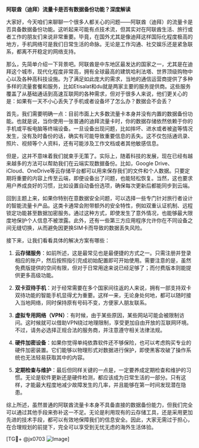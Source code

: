 **阿联酋（迪拜）流量卡是否有数据备份功能？深度解读**

大家好，今天咱们来聊聊一个很多人都关心的问题——阿联酋（迪拜）的流量卡是否具备数据备份功能。这听起来可能有点技术流，但其实对在阿联酋生活、旅行或者工作的朋友们来说非常重要。毕竟，在国外尤其是像迪拜这样国际化程度极高的地方，手机网络可是我们日常生活的命脉。无论是工作沟通、社交娱乐还是紧急联系，都离不开稳定的网络支持。

那么，先简单介绍一下背景吧。阿联酋是中东地区最发达的国家之一，尤其是在迪拜这个城市，现代化程度非常高，拥有全球最高的建筑哈利法塔、世界顶级购物中心以及各种高科技设施。为了满足如此庞大的需求，当地的通信运营商提供了多种多样的流量套餐和服务，比如Etisalat和du就是两家主要的服务提供商。这些服务覆盖了从基础通话到高速互联网的各种需求，但对于很多人来说，他们更关心的是：如果有一天不小心丢失了手机或者设备坏了怎么办？数据会不会丢？

首先，我们需要明确一点：目前市面上大多数流量卡本身并没有内置的数据备份功能。也就是说，当你使用一张普通的迪拜流量卡时，你的数据存储依然依赖于你的手机或平板电脑等终端设备。一旦设备出现问题，比如摔坏、进水或者被盗等情况发生，没有及时备份的话，确实有可能导致重要信息的丢失。这不仅包括通讯录、照片、视频等个人资料，还有可能涉及工作文档或者其他敏感信息。

但是，这并不意味着我们就束手无策了。实际上，随着科技的发展，现在已经有越来越多的方法可以帮助我们在云端实现数据备份。比如，Google Drive、iCloud、OneDrive等云存储平台都可以用来保存我们的文件和个人数据。只要定期将重要的内容上传至云端，即便设备出了问题，也能轻松恢复。当然，这也要求用户养成良好的习惯，比如设置自动备份选项，确保每次更新后都能同步到云端。

回到主题上来，如果你特别在意数据安全问题，可以选择一些专门针对旅行者设计的智能流量卡产品。这类卡通常会附带额外的安全特性，例如双重认证机制、远程锁定功能甚至数据加密服务。通过这种方式，即使发生了意外情况，也能够最大限度地保护个人信息不被泄露。此外，还有一些第三方应用程序允许你在不同设备之间无缝切换，从而避免因更换SIM卡而导致的数据丢失风险。

接下来，让我们看看具体的解决方案有哪些：

1. **云存储服务**：如前所述，这是最常见也是最便捷的方式之一。只需注册并登录相应的账户，然后按照指引完成初始配置即可开始使用。需要注意的是，虽然免费版提供的空间有限，但对于日常用途来说已经足够了；而付费版本则能提供更多高级功能。

2. **双卡双待手机**：对于经常需要在多个国家间往返的人来说，拥有一部支持双卡双待功能的智能手机显得尤为重要。这样一来，无论身处何地，都可以随时接入当地网络，同时保持原有号码不变，方便家人朋友联系。

3. **虚拟专用网络（VPN）**：有时候，由于某些原因，某些网站可能会被限制访问。这时候就可以借助VPN绕过地理限制，享受更加自由开放的互联网环境。不过，请务必选择正规合法的服务商，并注意遵守相关法律法规。

4. **硬件加密设备**：如果你觉得单纯依靠软件还不够保险，也可以考虑购买专业的硬件加密装置。它们能够以物理形式对数据进行保护，即使黑客攻破了操作系统也无法轻易获取其中的内容。

5. **定期检查与维护**：最后但同样关键的一点是，一定要养成定期检查和维护的习惯。无论是软件更新还是硬件检测，都应该成为日常生活的一部分。只有这样，才能最大程度地减少故障发生的几率，并且能够在第一时间发现潜在隐患。

综上所述，虽然普通的阿联酋流量卡本身不具备直接的数据备份能力，但我们完全可以通过其他手段来弥补这一不足。无论是利用现有的云存储工具，还是采用更加先进的技术手段，都可以有效地保障我们的信息安全。因此，大家无需过于担心，在合理规划的前提下，完全可以享受到无忧无虑的海外生活体验。

[TG💪+ @jx0703 ![Image](https://github.com/user-attachments/assets/dbca1d08-cadb-493c-b0ec-ad6f7a83f270)]